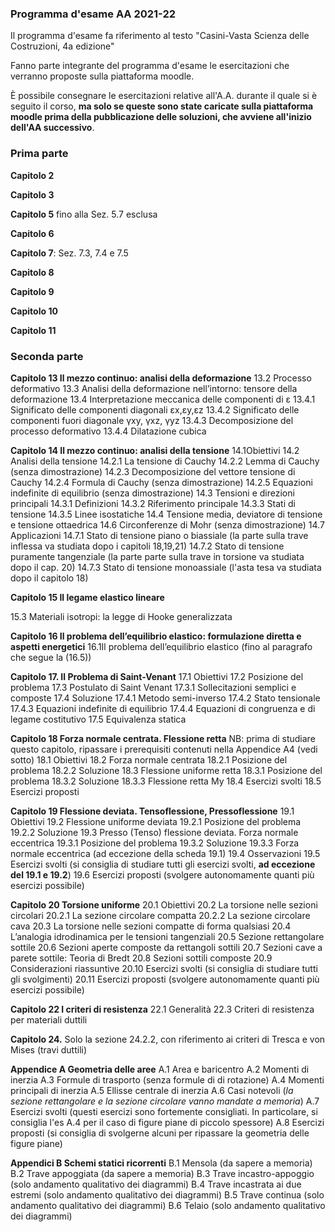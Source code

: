 ### Programma d'esame AA 2021-22

Il programma d'esame fa riferimento al testo "Casini-Vasta Scienza delle Costruzioni, 4a edizione"

Fanno parte integrante del programma d'esame le esercitazioni che verranno proposte sulla piattaforma moodle. 

È possibile consegnare le esercitazioni relative all'A.A. durante il quale si è seguito il corso, **ma solo se queste sono state caricate sulla piattaforma moodle prima della pubblicazione delle soluzioni, che avviene all'inizio dell'AA successivo**. 

### **Prima parte**

**Capitolo 2**

**Capitolo 3**

**Capitolo 5** fino alla Sez. 5.7 esclusa

**Capitolo 6**

**Capitolo 7**: Sez. 7.3,  7.4 e 7.5

**Capitolo 8**

**Capitolo 9**

**Capitolo 10**

**Capitolo 11**

### Seconda parte

**Capitolo 13 Il mezzo continuo: analisi della deformazione**
13.2 Processo deformativo
13.3 Analisi della deformazione nell’intorno: tensore della deformazione
13.4 Interpretazione meccanica delle componenti di ε
13.4.1 Significato delle componenti diagonali εx,εy,εz 
13.4.2 Significato delle componenti fuori diagonale γxy, γxz, γyz 
13.4.3 Decomposizione del processo deformativo
13.4.4 Dilatazione cubica

**Capitolo 14 Il mezzo continuo: analisi della tensione**
14.1Obiettivi
14.2 Analisi della tensione
14.2.1 La tensione di Cauchy
14.2.2 Lemma di Cauchy (senza dimostrazione)
14.2.3 Decomposizione del vettore tensione di Cauchy
14.2.4 Formula di Cauchy (senza dimostrazione)
14.2.5 Equazioni indefinite di equilibrio (senza dimostrazione)
14.3 Tensioni e direzioni principali
14.3.1 Definizioni
14.3.2 Riferimento principale
14.3.3 Stati di tensione
14.3.5 Linee isostatiche
14.4 Tensione media, deviatore di tensione e tensione ottaedrica
14.6 Circonferenze di Mohr (senza dimostrazione)
14.7 Applicazioni 
14.7.1 Stato di tensione piano o biassiale (la parte sulla trave inflessa va studiata dopo i capitoli 18,19,21)
14.7.2 Stato di tensione puramente tangenziale (la parte parte sulla trave in torsione va studiata dopo il cap. 20)
14.7.3 Stato di tensione monoassiale (l'asta tesa va studiata dopo il capitolo 18)

**Capitolo 15 Il legame elastico lineare**

15.3 Materiali isotropi: la legge di Hooke generalizzata

**Capitolo 16 Il problema dell’equilibrio elastico: formulazione diretta e aspetti energetici**
16.1Il problema dell’equilibrio elastico (fino al paragrafo che segue la (16.5))

**Capitolo 17. Il Problema di Saint-Venant**
17.1 Obiettivi
17.2 Posizione del problema
17.3 Postulato di Saint Venant
17.3.1 Sollecitazioni semplici e composte
17.4 Soluzione
17.4.1 Metodo semi-inverso 
17.4.2 Stato tensionale 
17.4.3 Equazioni indefinite di equilibrio
17.4.4 Equazioni di congruenza e di legame costitutivo 
17.5 Equivalenza statica 

**Capitolo 18 Forza normale centrata. Flessione retta**
NB: prima di studiare questo capitolo, ripassare i prerequisiti contenuti nella Appendice A4 (vedi sotto)
18.1 Obiettivi
18.2 Forza normale centrata
18.2.1 Posizione del problema
18.2.2 Soluzione
18.3 Flessione uniforme retta
18.3.1 Posizione del problema
18.3.2 Soluzione
18.3.3 Flessione retta My
18.4 Esercizi svolti 
18.5 Esercizi proposti 

**Capitolo 19 Flessione deviata. Tensoflessione, Pressoflessione**
19.1 Obiettivi
19.2 Flessione uniforme deviata
19.2.1 Posizione del problema
19.2.2 Soluzione
19.3 Presso (Tenso) flessione deviata. Forza normale eccentrica
19.3.1 Posizione del problema
19.3.2 Soluzione
19.3.3 Forza normale eccentrica (ad eccezione della scheda 19.1)
19.4 Osservazioni
19.5 Esercizi svolti (si consiglia di studiare tutti gli esercizi svolti, **ad eccezione del 19.1 e 19.2**)
19.6 Esercizi proposti (svolgere autonomamente quanti più esercizi possibile)

**Capitolo 20 Torsione uniforme**
20.1 Obiettivi
20.2 La torsione nelle sezioni circolari
20.2.1 La sezione circolare compatta
20.2.2 La sezione circolare cava
20.3 La torsione nelle sezioni compatte di forma qualsiasi
20.4 L’analogia idrodinamica per le tensioni tangenziali
20.5 Sezione rettangolare sottile
20.6 Sezioni aperte composte da rettangoli sottili
20.7 Sezioni cave a parete sottile: Teoria di Bredt
20.8 Sezioni sottili composte
20.9 Considerazioni riassuntive
20.10 Esercizi svolti (si consiglia di studiare tutti gli svolgimenti)
20.11 Esercizi proposti (svolgere autonomamente quanti più esercizi possibile)

**Capitolo 22 I criteri di resistenza**
22.1 Generalità
22.3 Criteri di resistenza per materiali duttili

**Capitolo 24.**
Solo la sezione 24.2.2, con riferimento ai criteri di Tresca e von Mises (travi duttili)

**Appendice A Geometria delle aree**
A.1 Area e baricentro
A.2 Momenti di inerzia
A.3 Formule di trasporto (senza formule di di rotazione)
A.4 Momenti principali di inerzia
A.5 Ellisse centrale di inerzia
A.6 Casi notevoli (*la sezione rettangolare e la sezione circolare vanno mandate a memoria*)
A.7 Esercizi svolti (questi esercizi sono fortemente consigliati. In particolare, si consiglia l'es A.4 per il caso di figure piane di piccolo spessore)
A.8 Esercizi proposti (si consiglia di svolgerne alcuni per ripassare la geometria delle figure piane)

**Appendici B Schemi statici ricorrenti**
B.1 Mensola (da sapere a memoria)
B.2 Trave appoggiata (da sapere a memoria)
B.3 Trave incastro-appoggio (solo andamento qualitativo dei diagrammi)
B.4 Trave incastrata ai due estremi (solo andamento qualitativo dei diagrammi)
B.5 Trave continua (solo andamento qualitativo dei diagrammi)
B.6 Telaio (solo andamento qualitativo dei diagrammi)

